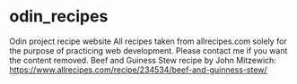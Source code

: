 # odin_recipes
Odin project recipe website
All recipes taken from allrecipes.com solely for the purpose of practicing web development. Please contact me if you want the content removed.
Beef and Guiness Stew recipe by John Mitzewich: https://www.allrecipes.com/recipe/234534/beef-and-guinness-stew/
